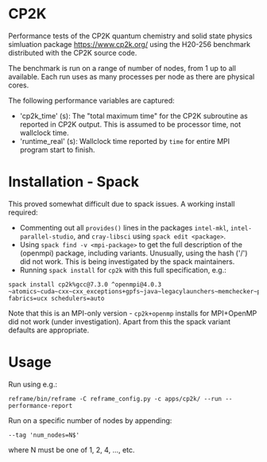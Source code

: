 # CP2K

Performance tests of the CP2K quantum chemistry and solid state physics simluation package https://www.cp2k.org/ using the H20-256 benchmark distributed with the CP2K source code.

The benchmark is run on a range of number of nodes, from 1 up to all available. Each run uses as many processes per node as there are physical cores.

The following performance variables are captured:
- 'cp2k_time' (s): The "total maximum time" for the CP2K subroutine as reported in CP2K output. This is assumed to be processor time, not wallclock time.
- 'runtime_real' (s): Wallclock time reported by `time` for entire MPI program start to finish.

# Installation - Spack

This proved somewhat difficult due to spack issues. A working install required:

- Commenting out all `provides()` lines in the packages `intel-mkl`, `intel-parallel-studio`, and `cray-libsci` using `spack edit <package>`.
- Using `spack find -v <mpi-package>` to get the full description of the (openmpi) package, including variants. Unusually, using the hash ('/<hash>') did not work. This is being investigated by the spack maintainers.
- Running `spack install` for `cp2k` with this full specification, e.g.:

```shell
spack install cp2k%gcc@7.3.0 ^openmpi@4.0.3 ~atomics~cuda~cxx~cxx_exceptions+gpfs~java~legacylaunchers~memchecker~pmi+runpath~sqlite3+static~thread_multiple+vt fabrics=ucx schedulers=auto
```

Note that this is an MPI-only version - `cp2k+openmp` installs for MPI+OpenMP did not work (under investigation). Apart from this the spack variant defaults are appropriate.

# Usage

Run using e.g.:

    reframe/bin/reframe -C reframe_config.py -c apps/cp2k/ --run --performance-report

Run on a specific number of nodes by appending:

    --tag 'num_nodes=N$'

where N must be one of 1, 2, 4, ..., etc.